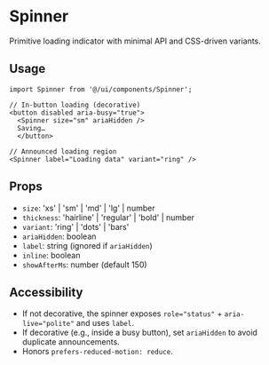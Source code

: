 # Spinner

Primitive loading indicator with minimal API and CSS-driven variants.

## Usage

```tsx
import Spinner from '@/ui/components/Spinner';

// In-button loading (decorative)
<button disabled aria-busy="true">
  <Spinner size="sm" ariaHidden />
  Saving…
  </button>

// Announced loading region
<Spinner label="Loading data" variant="ring" />
```

## Props

- `size`: 'xs' | 'sm' | 'md' | 'lg' | number
- `thickness`: 'hairline' | 'regular' | 'bold' | number
- `variant`: 'ring' | 'dots' | 'bars'
- `ariaHidden`: boolean
- `label`: string (ignored if `ariaHidden`)
- `inline`: boolean
- `showAfterMs`: number (default 150)

## Accessibility

- If not decorative, the spinner exposes `role="status"` + `aria-live="polite"` and uses `label`.
- If decorative (e.g., inside a busy button), set `ariaHidden` to avoid duplicate announcements.
- Honors `prefers-reduced-motion: reduce`.
